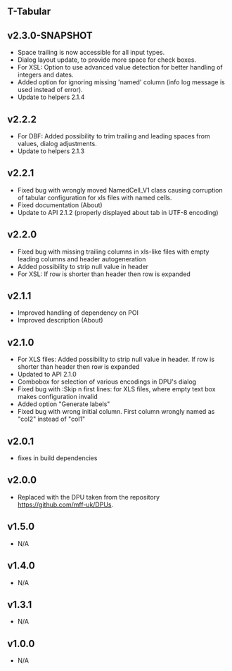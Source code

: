 T-Tabular
----------

v2.3.0-SNAPSHOT
---
* Space trailing is now accessible for all input types.
* Dialog layout update, to provide more space for check boxes.
* For XSL: Option to use advanced value detection for better handling of integers and dates.
* Added option for ignoring missing 'named' column (info log message is used instead of error).
* Update to helpers 2.1.4

v2.2.2
---
* For DBF: Added possibility to trim trailing and leading spaces from values, dialog adjustments.
* Update to helpers 2.1.3

v2.2.1
---
* Fixed bug with wrongly moved NamedCell_V1 class causing corruption of tabular configuration for xls files with named cells.
* Fixed documentation (About)
* Update to API 2.1.2 (properly displayed about tab in UTF-8 encoding)

v2.2.0
---
* Fixed bug with missing trailing columns in xls-like files with empty leading columns and header autogeneration
* Added possibility to strip null value in header
* For XSL: If row is shorter than header then row is expanded

v2.1.1
---
* Improved handling of dependency on POI
* Improved description (About)

v2.1.0
---
* For XLS files: Added possibility to strip null value in header. If row is shorter than header then row is expanded
* Updated to API 2.1.0
* Combobox for selection of various encodings in DPU's dialog
* Fixed bug with :Skip n first lines: for XLS files, where empty text box makes configuration invalid
* Added option "Generate labels"
* Fixed bug with wrong initial column. First column wrongly named as "col2" instead of "col1"

v2.0.1
---
* fixes in build dependencies

v2.0.0
---
* Replaced with the DPU taken from the repository https://github.com/mff-uk/DPUs.

v1.5.0
---
* N/A

v1.4.0
---
* N/A

v1.3.1
---
* N/A

v1.0.0
---
* N/A

